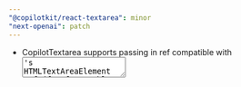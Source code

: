 ```yaml
---
"@copilotkit/react-textarea": minor
"next-openai": patch
---
```


- CopilotTextarea supports passing in ref compatible with <textarea>'s HTMLTextAreaElement ref (for focus, blur, styling, etc.)
- Minor bug fix: CopilotTextarea branding remains correclty positioned as textarea scrolls
